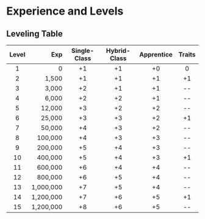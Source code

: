 # Experience and Levels

## 





## Leveling Table
| Level |     Exp   | Single-Class | Hybrid-Class | Apprentice | Traits |
|:-----:|----------:|:------------:|:------------:|:----------:|:------:|
|   1   |         0 | +1           | +1           | +0         |  0     |
|   2   |     1,500 | +1           | +1           | +1         | +1     |
|   3   |     3,000 | +2           | +1           | +1         | --     |
|   4   |     6,000 | +2           | +2           | +1         | --     |
|   5   |    12,000 | +3           | +2           | +2         | --     |
|   6   |    25,000 | +3           | +3           | +2         | +1     |
|   7   |    50,000 | +4           | +3           | +2         | --     |
|   8   |   100,000 | +4           | +3           | +3         | --     |
|   9   |   200,000 | +5           | +4           | +3         | --     |
|  10   |   400,000 | +5           | +4           | +3         | +1     |
|  11   |   600,000 | +6           | +4           | +4         | --     |
|  12   |   800,000 | +6           | +5           | +4         | --     |
|  13   | 1,000,000 | +7           | +5           | +4         | --     |
|  14   | 1,200,000 | +7           | +6           | +5         | +1     |
|  15   | 1,200,000 | +8           | +6           | +5         | --     |
